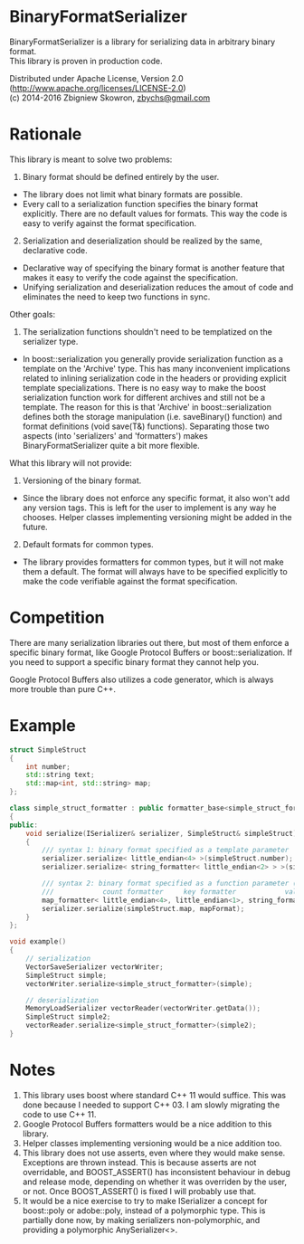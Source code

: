BinaryFormatSerializer
======================

BinaryFormatSerializer is a library for serializing data in arbitrary binary format.  
This library is proven in production code.

Distributed under Apache License, Version 2.0 (http://www.apache.org/licenses/LICENSE-2.0)  
(c) 2014-2016 Zbigniew Skowron, zbychs@gmail.com

Rationale
=========

This library is meant to solve two problems:

1. Binary format should be defined entirely by the user.
  - The library does not limit what binary formats are possible.
  - Every call to a serialization function specifies the binary format explicitly. There are no default values for formats. This way the code is easy to verify against the format specification.
2. Serialization and deserialization should be realized by the same, declarative code.
  - Declarative way of specifying the binary format is another feature that makes it easy to verify the code against the specification.
  - Unifying serialization and deserialization reduces the amout of code and eliminates the need to keep two functions in sync.
 
Other goals:

1. The serialization functions shouldn't need to be templatized on the serializer type.
  - In boost::serialization you generally provide serialization function as a template on the 'Archive' type. This has many inconvenient implications related to inlining serialization code in the headers or providing explicit template specializations. There is no easy way to make the boost serialization function work for different archives and still not be a template. The reason for this is that 'Archive' in boost::serialization defines both the storage manipulation (i.e. saveBinary() function) and format definitions (void save(T&) functions). Separating those two aspects (into 'serializers' and 'formatters') makes BinaryFormatSerializer quite a bit more flexible.
 
What this library will not provide:

1. Versioning of the binary format.
  - Since the library does not enforce any specific format, it also won't add any version tags. This is left for the user to implement is any way he chooses. Helper classes implementing versioning might be added in the future.
2. Default formats for common types.
  - The library provides formatters for common types, but it will not make them a default. The format will always have to be specified explicitly to make the code verifiable against the format specification.

Competition
===========

There are many serialization libraries out there, but most of them enforce a specific binary format, like Google Protocol Buffers or boost::serialization.
If you need to support a specific binary format they cannot help you.

Google Protocol Buffers also utilizes a code generator, which is always more trouble than pure C++.

Example
=======

```cpp
struct SimpleStruct
{
    int number;
    std::string text;
    std::map<int, std::string> map;
};

class simple_struct_formatter : public formatter_base<simple_struct_formatter>
{
public:
    void serialize(ISerializer& serializer, SimpleStruct& simpleStruct)
    {
        /// syntax 1: binary format specified as a template parameter
        serializer.serialize< little_endian<4> >(simpleStruct.number);
        serializer.serialize< string_formatter< little_endian<2> > >(simpleStruct.text);

        /// syntax 2: binary format specified as a function parameter (allows for stateful formatters)
        ///            count formatter     key formatter            value formatter
        map_formatter< little_endian<4>, little_endian<1>, string_formatter< little_endian<4> > > mapFormat;
        serializer.serialize(simpleStruct.map, mapFormat);
    }
};

void example()
{
    // serialization
    VectorSaveSerializer vectorWriter;
    SimpleStruct simple;
    vectorWriter.serialize<simple_struct_formatter>(simple);

    // deserialization
    MemoryLoadSerializer vectorReader(vectorWriter.getData());
    SimpleStruct simple2;
    vectorReader.serialize<simple_struct_formatter>(simple2);
}
```

Notes
=====

1. This library uses boost where standard C++ 11 would suffice. This was done because I needed to support C++ 03.
   I am slowly migrating the code to use C++ 11.
2. Google Protocol Buffers formatters would be a nice addition to this library.
3. Helper classes implementing versioning would be a nice addition too.
4. This library does not use asserts, even where they would make sense. Exceptions are thrown instead. This is because asserts are not overridable, and BOOST_ASSERT() has inconsistent behaviour in debug and release mode, depending on whether it was overriden by the user, or not. Once BOOST_ASSERT() is fixed I will probably use that.
5. It would be a nice exercise to try to make ISerializer a concept for boost::poly or adobe::poly, instead of a polymorphic type. This is partially done now, by making serializers non-polymorphic, and providing a polymorphic AnySerializer<>.
